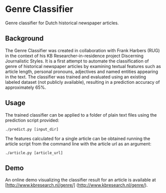 # Genre Classifier

Genre classifier for Dutch historical newspaper articles.

## Background

The Genre Classifier was created in collaboration with Frank Harbers (RUG) in the context of his KB Researcher-in-residence project Discerning Journalistic Styles. It is a first attempt to automate the classification of genre of historical newspaper articles by examining textual features such as article length, personal pronouns, adjectives and named entities appearing in the text. The classifier was trained and evaluated using an existing labeled dataset (not publicly available), resulting in a prediction accuracy of approximately 65%.

## Usage

The trained classifier can be applied to a folder of plain text files using the prediction script provided:

`./predict.py [input_dir]`

The features calculated for a single article can be obtained running the article script from the command line with the article url as an argument:

`./article.py [article_url]`

## Demo
An online demo visualizing the classifier result for an article is available at [http://www.kbresearch.nl/genre/] (http://www.kbresearch.nl/genre/).
